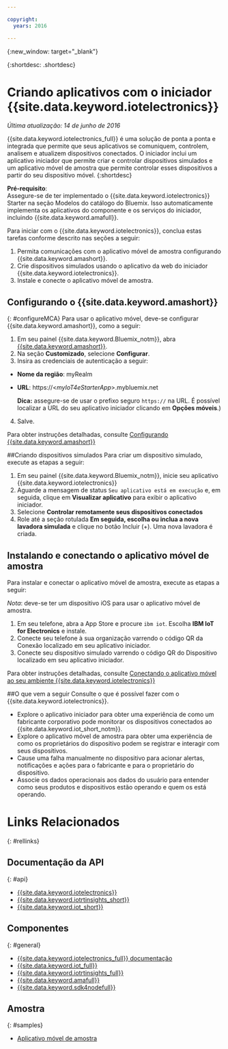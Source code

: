 ```yaml
---

copyright:
  years: 2016

---
```


{:new_window: target="_blank"}

{:shortdesc: .shortdesc}


# Criando aplicativos com o iniciador {{site.data.keyword.iotelectronics}}
*Última atualização: 14 de junho de 2016*

{{site.data.keyword.iotelectronics_full}} é uma solução de ponta a ponta e integrada que permite que seus aplicativos se comuniquem,
controlem, analisem e atualizem dispositivos conectados. O iniciador inclui um aplicativo iniciador que permite criar e controlar dispositivos
simulados e um aplicativo móvel de amostra que permite controlar esses dispositivos a partir do seu dispositivo móvel.
{:shortdesc}

**Pré-requisito**:  
Assegure-se de ter implementado o {{site.data.keyword.iotelectronics}} Starter na seção Modelos do catálogo do Bluemix. Isso
automaticamente implementa os aplicativos do componente e os serviços do iniciador, incluindo {{site.data.keyword.amafull}}.

Para iniciar com o {{site.data.keyword.iotelectronics}}, conclua estas tarefas conforme descrito nas seções a seguir:

1. Permita comunicações com o aplicativo móvel de amostra configurando {{site.data.keyword.amashort}}.
2. Crie dispositivos simulados usando o aplicativo da web do iniciador {{site.data.keyword.iotelectronics}}.
3. Instale e conecte o aplicativo móvel de amostra.

## Configurando o {{site.data.keyword.amashort}}
{: #configureMCA}
Para usar o aplicativo móvel, deve-se configurar {{site.data.keyword.amashort}}, como a seguir:
1. Em seu painel {{site.data.keyword.Bluemix_notm}},
abra [{{site.data.keyword.amashort}}](https://new-console.ng.bluemix.net/docs/services/mobileaccess/overview.html).
2. Na seção **Customizado**, selecione **Configurar**.
3. Insira as credenciais de autenticação a seguir:
  - **Nome da região**: myRealm
  - **URL**: https://<*myIoT4eStarterApp*>.mybluemix.net  

    **Dica:** assegure-se de usar o prefixo seguro `https://` na URL. É possível localizar a URL do seu
aplicativo iniciador clicando em **Opções móveis**.)
4. Salve.

  Para obter instruções detalhadas, consulte [Configurando {{site.data.keyword.amashort}}](iotelectronics_config_mobile.html#iot4e_configureMCA)

##Criando dispositivos simulados
Para criar um dispositivo simulado, execute as etapas a seguir:
1. Em seu painel {{site.data.keyword.Bluemix_notm}}, inicie seu aplicativo {{site.data.keyword.iotelectronics}}
2. Aguarde a mensagem de status `Seu aplicativo está em execução` e, em seguida, clique em **Visualizar aplicativo**
para exibir o aplicativo iniciador.  
3. Selecione **Controlar remotamente seus dispositivos conectados**
4. Role até a seção rotulada **Em seguida, escolha ou inclua a nova lavadora simulada** e clique no botão Incluir
(+). Uma nova lavadora é criada.

## Instalando e conectando o aplicativo móvel de amostra
Para instalar e conectar o aplicativo móvel de amostra, execute as etapas a seguir:

*Nota*: deve-se ter um dispositivo iOS para usar o aplicativo móvel de amostra.

1. Em seu telefone, abra a App Store e procure `ibm iot`. Escolha **IBM IoT for Electronics** e
instale.
2. Conecte seu telefone à sua organização varrendo o código QR da Conexão localizado em seu aplicativo iniciador.
3. Conecte seu dispositivo simulado varrendo o código QR do Dispositivo localizado em seu aplicativo iniciador.

  Para obter instruções detalhadas, consulte [Conectando o aplicativo
móvel ao seu ambiente {{site.data.keyword.iotelectronics}}](iotelectronics_config_mobile.html#iot4e_connecting_mobile)

##O que vem a seguir
Consulte o que é possível fazer com o {{site.data.keyword.iotelectronics}}.

- Explore o aplicativo iniciador para obter uma experiência de como um fabricante corporativo pode monitorar os dispositivos conectados ao {{site.data.keyword.iot_short_notm}}.
- Explore o aplicativo móvel de amostra para obter uma experiência de como os proprietários do dispositivo podem se registrar e interagir
com seus dispositivos.
- Cause uma falha manualmente no dispositivo para acionar alertas, notificações e ações para o fabricante e para o proprietário do dispositivo.
- Associe os dados operacionais aos dados do usuário para entender como seus produtos e dispositivos estão operando e quem os está operando.


# Links Relacionados
{: #rellinks}
## Documentação da API
{: #api}
* [{{site.data.keyword.iotelectronics}}](http://ibmiotforelectronics.mybluemix.net/public/iot4eregistrationapi.html)
* [{{site.data.keyword.iotrtinsights_short}}](https://iotrti-prod.mam.ibmserviceengage.com/apidoc/)  
* [{{site.data.keyword.iot_short}}](https://developer.ibm.com/iotfoundation/recipes/api-documentation/)


## Componentes
{: #general}

* [{{site.data.keyword.iotelectronics_full}} documentação](iotelectronics_overview.html)
* [{{site.data.keyword.iot_full}}](https://new-console.ng.bluemix.net/docs/services/IoT/index.html)
* [{{site.data.keyword.iotrtinsights_full}}](https://new-console.ng.bluemix.net/docs/services/iotrtinsights/iotrtinsights_overview.html)
* [{{site.data.keyword.amafull}}](https://new-console.ng.bluemix.net/docs/services/mobileaccess/overview.html)
* [{{site.data.keyword.sdk4nodefull}}](https://new-console.ng.bluemix.net/docs/runtimes/nodejs/index.html#nodejs_runtime)

## Amostra
{: #samples}
* [Aplicativo móvel de
amostra](https://new-console.ng.bluemix.net/docs/starters/IotElectronics/iotelectronics_config_mobile.html)

